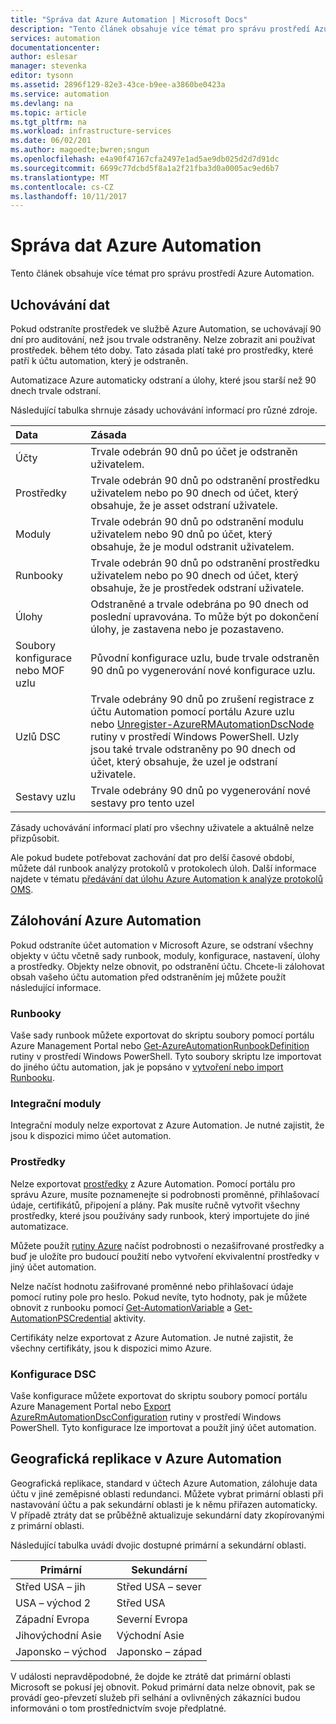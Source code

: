 ```yaml
---
title: "Správa dat Azure Automation | Microsoft Docs"
description: "Tento článek obsahuje více témat pro správu prostředí Azure Automation.  Zahrnuje aktuálně uchovávání dat a zálohování Azure Automation zotavení po havárii ve službě Azure Automation."
services: automation
documentationcenter: 
author: eslesar
manager: stevenka
editor: tysonn
ms.assetid: 2896f129-82e3-43ce-b9ee-a3860be0423a
ms.service: automation
ms.devlang: na
ms.topic: article
ms.tgt_pltfrm: na
ms.workload: infrastructure-services
ms.date: 06/02/201
ms.author: magoedte;bwren;sngun
ms.openlocfilehash: e4a90f47167cfa2497e1ad5ae9db025d2d7d91dc
ms.sourcegitcommit: 6699c77dcbd5f8a1a2f21fba3d0a0005ac9ed6b7
ms.translationtype: MT
ms.contentlocale: cs-CZ
ms.lasthandoff: 10/11/2017
---
```

# <a name="managing-azure-automation-data"></a>Správa dat Azure Automation
Tento článek obsahuje více témat pro správu prostředí Azure Automation.

## <a name="data-retention"></a>Uchovávání dat
Pokud odstraníte prostředek ve službě Azure Automation, se uchovávají 90 dní pro auditování, než jsou trvale odstraněny.  Nelze zobrazit ani používat prostředek. během této doby.  Tato zásada platí také pro prostředky, které patří k účtu automation, který je odstraněn.

Automatizace Azure automaticky odstraní a úlohy, které jsou starší než 90 dnech trvale odstraní.

Následující tabulka shrnuje zásady uchovávání informací pro různé zdroje.

| Data | Zásada |
|:--- |:--- |
| Účty |Trvale odebrán 90 dnů po účet je odstraněn uživatelem. |
| Prostředky |Trvale odebrán 90 dnů po odstranění prostředku uživatelem nebo po 90 dnech od účet, který obsahuje, že je asset odstraní uživatele. |
| Moduly |Trvale odebrán 90 dnů po odstranění modulu uživatelem nebo 90 dnů po účet, který obsahuje, že je modul odstranit uživatelem. |
| Runbooky |Trvale odebrán 90 dnů po odstranění prostředku uživatelem nebo po 90 dnech od účet, který obsahuje, že je prostředek odstraní uživatele. |
| Úlohy |Odstraněné a trvale odebrána po 90 dnech od poslední upravována. To může být po dokončení úlohy, je zastavena nebo je pozastaveno. |
| Soubory konfigurace nebo MOF uzlu |Původní konfigurace uzlu, bude trvale odstraněn 90 dnů po vygenerování nové konfigurace uzlu. |
| Uzlů DSC |Trvale odebrány 90 dnů po zrušení registrace z účtu Automation pomocí portálu Azure uzlu nebo [Unregister-AzureRMAutomationDscNode](https://msdn.microsoft.com/library/mt603500.aspx) rutiny v prostředí Windows PowerShell. Uzly jsou také trvale odstraněny po 90 dnech od účet, který obsahuje, že uzel je odstraní uživatele. |
| Sestavy uzlu |Trvale odebrány 90 dnů po vygenerování nové sestavy pro tento uzel |

Zásady uchovávání informací platí pro všechny uživatele a aktuálně nelze přizpůsobit.

Ale pokud budete potřebovat zachování dat pro delší časové období, můžete dál runbook analýzy protokolů v protokolech úloh.  Další informace najdete v tématu [předávání dat úlohu Azure Automation k analýze protokolů OMS](automation-manage-send-joblogs-log-analytics.md).   

## <a name="backing-up-azure-automation"></a>Zálohování Azure Automation
Pokud odstraníte účet automation v Microsoft Azure, se odstraní všechny objekty v účtu včetně sady runbook, moduly, konfigurace, nastavení, úlohy a prostředky. Objekty nelze obnovit, po odstranění účtu.  Chcete-li zálohovat obsah vašeho účtu automation před odstraněním jej můžete použít následující informace. 

### <a name="runbooks"></a>Runbooky
Vaše sady runbook můžete exportovat do skriptu soubory pomocí portálu Azure Management Portal nebo [Get-AzureAutomationRunbookDefinition](https://msdn.microsoft.com/library/dn690269.aspx) rutiny v prostředí Windows PowerShell.  Tyto soubory skriptu lze importovat do jiného účtu automation, jak je popsáno v [vytvoření nebo import Runbooku](https://msdn.microsoft.com/library/dn643637.aspx).

### <a name="integration-modules"></a>Integrační moduly
Integrační moduly nelze exportovat z Azure Automation.  Je nutné zajistit, že jsou k dispozici mimo účet automation.

### <a name="assets"></a>Prostředky
Nelze exportovat [prostředky](https://msdn.microsoft.com/library/dn939988.aspx) z Azure Automation.  Pomocí portálu pro správu Azure, musíte poznamenejte si podrobnosti proměnné, přihlašovací údaje, certifikátů, připojení a plány.  Pak musíte ručně vytvořit všechny prostředky, které jsou používány sady runbook, který importujete do jiné automatizace.

Můžete použít [rutiny Azure](https://msdn.microsoft.com/library/dn690262.aspx) načíst podrobnosti o nezašifrované prostředky a buď je uložíte pro budoucí použití nebo vytvoření ekvivalentní prostředky v jiný účet automation.

Nelze načíst hodnotu zašifrované proměnné nebo přihlašovací údaje pomocí rutiny pole pro heslo.  Pokud nevíte, tyto hodnoty, pak je můžete obnovit z runbooku pomocí [Get-AutomationVariable](https://msdn.microsoft.com/library/dn940012.aspx) a [Get-AutomationPSCredential](https://msdn.microsoft.com/library/dn940015.aspx) aktivity.

Certifikáty nelze exportovat z Azure Automation.  Je nutné zajistit, že všechny certifikáty, jsou k dispozici mimo Azure.

### <a name="dsc-configurations"></a>Konfigurace DSC
Vaše konfigurace můžete exportovat do skriptu soubory pomocí portálu Azure Management Portal nebo [Export AzureRmAutomationDscConfiguration](https://msdn.microsoft.com/library/mt603485.aspx) rutiny v prostředí Windows PowerShell. Tyto konfigurace lze importovat a použít jiný účet automation.

## <a name="geo-replication-in-azure-automation"></a>Geografická replikace v Azure Automation
Geografická replikace, standard v účtech Azure Automation, zálohuje data účtu v jiné zeměpisné oblasti redundanci. Můžete vybrat primární oblasti při nastavování účtu a pak sekundární oblasti je k němu přiřazen automaticky. V případě ztráty dat se průběžně aktualizuje sekundární daty zkopírovanými z primární oblasti.  

Následující tabulka uvádí dvojic dostupné primární a sekundární oblasti.

| Primární | Sekundární |
| --- | --- |
| Střed USA – jih |Střed USA – sever |
| USA – východ 2 |Střed USA |
| Západní Evropa |Severní Evropa |
| Jihovýchodní Asie |Východní Asie |
| Japonsko – východ |Japonsko – západ |

V události nepravděpodobné, že dojde ke ztrátě dat primární oblasti Microsoft se pokusí jej obnovit. Pokud primární data nelze obnovit, pak se provádí geo-převzetí služeb při selhání a ovlivněných zákazníci budou informováni o tom prostřednictvím svoje předplatné.

